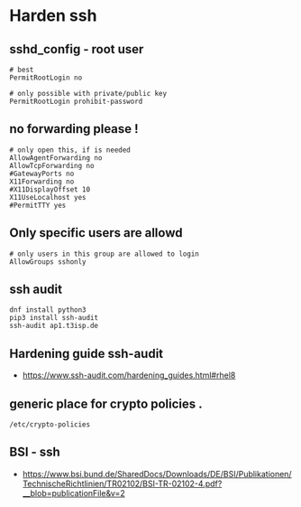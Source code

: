 # Harden ssh 

## sshd_config - root user

```
# best
PermitRootLogin no

# only possible with private/public key 
PermitRootLogin prohibit-password
```

## no forwarding please ! 

```
# only open this, if is needed 
AllowAgentForwarding no
AllowTcpForwarding no
#GatewayPorts no
X11Forwarding no 
#X11DisplayOffset 10
X11UseLocalhost yes
#PermitTTY yes
```

## Only specific users are allowd 

```
# only users in this group are allowed to login 
AllowGroups sshonly 
```
## ssh audit 

```
dnf install python3
pip3 install ssh-audit
ssh-audit ap1.t3isp.de 
```

## Hardening guide ssh-audit 

  * https://www.ssh-audit.com/hardening_guides.html#rhel8

## generic place for crypto policies .

```
/etc/crypto-policies 
```

## BSI - ssh 

  * https://www.bsi.bund.de/SharedDocs/Downloads/DE/BSI/Publikationen/TechnischeRichtlinien/TR02102/BSI-TR-02102-4.pdf?__blob=publicationFile&v=2
